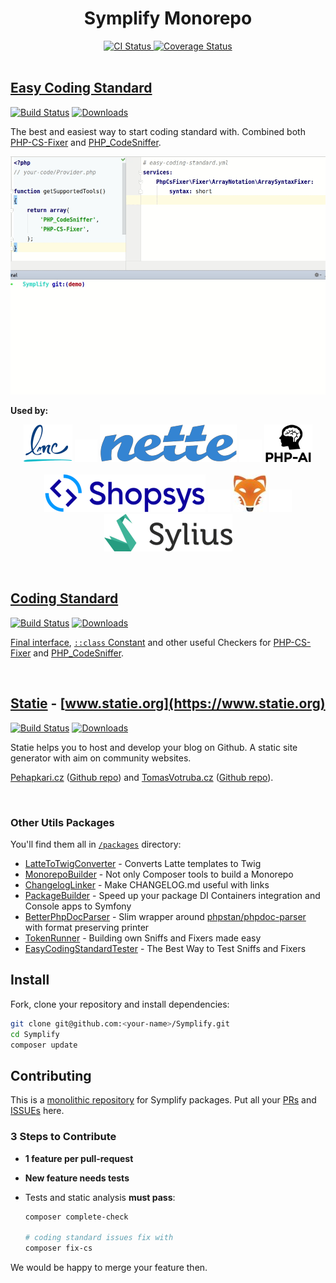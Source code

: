 <div align="center">
    <h1>Symplify Monorepo</h1>
    <a href="https://travis-ci.org/Symplify/Symplify">
        <img src="https://img.shields.io/travis/Symplify/Symplify/master.svg?style=flat-square" alt="CI Status">
    </a>
    <a href="https://coveralls.io/github/Symplify/Symplify?branch=master">
        <img src="https://img.shields.io/coveralls/Symplify/Symplify/master.svg?style=flat-square" alt="Coverage Status">
    </a>
</div>

<br>

## [Easy Coding Standard](https://github.com/Symplify/EasyCodingStandard)

[![Build Status](https://img.shields.io/travis/Symplify/EasyCodingStandard/master.svg?style=flat-square)](https://travis-ci.org/Symplify/EasyCodingStandard)
[![Downloads](https://img.shields.io/packagist/dt/symplify/easy-coding-standard.svg?style=flat-square)](https://packagist.org/packages/symplify/easy-coding-standard/stats)

The best and easiest way to start coding standard with. Combined both [PHP-CS-Fixer](https://github.com/friendsofphp/php-cs-fixer) and [PHP_CodeSniffer](https://github.com/squizlabs/PHP_CodeSniffer).

![ECS-Run](packages/EasyCodingStandard/docs/run-and-fix.gif)

**Used by:**

<p align="center">
    <a href="https://github.com/lmc-eu/php-coding-standard"><img src="/packages/EasyCodingStandard/docs/logos/lmc.png"></a>
    <img src="/packages/EasyCodingStandard/docs/logos/space.png">
    <a href="https://github.com/nette/coding-standard"><img src="/packages/EasyCodingStandard/docs/logos/nette.png"></a>
    <img src="/packages/EasyCodingStandard/docs/logos/space.png">
    <a href="https://github.com/php-ai/php-ml/"><img src="/packages/EasyCodingStandard/docs/logos/phpai.png"></a>
    <br>
    <br>
    <a href="https://github.com/shopsys/coding-standards"><img src="/packages/EasyCodingStandard/docs/logos/shopsys.png"></a>
    <img src="/packages/EasyCodingStandard/docs/logos/space.png">
    <a href="https://github.com/sunfoxcz/coding-standard"><img src="/packages/EasyCodingStandard/docs/logos/sunfox.jpg"></a>
    <img src="/packages/EasyCodingStandard/docs/logos/space.png">
    <a href="https://github.com/SyliusLabs/CodingStandard"><img src="/packages/EasyCodingStandard/docs/logos/sylius.png"></a>
</p>

<br>

## [Coding Standard](https://github.com/Symplify/CodingStandard)

[![Build Status](https://img.shields.io/travis/Symplify/CodingStandard/master.svg?style=flat-square)](https://travis-ci.org/Symplify/CodingStandard)
[![Downloads](https://img.shields.io/packagist/dt/symplify/coding-standard.svg?style=flat-square)](https://packagist.org/packages/symplify/coding-standard/stats)

[Final interface](http://ocramius.github.io/blog/when-to-declare-classes-final/), [`::class` Constant](https://www.tomasvotruba.cz/blog/2017/08/21/5-useful-rules-from-symplify-coding-standard/#3-class-constant-fixer) and other useful Checkers for [PHP-CS-Fixer](https://github.com/friendsofphp/php-cs-fixer) and [PHP_CodeSniffer](https://github.com/squizlabs/PHP_CodeSniffer).

<br>

## [Statie](https://github.com/Symplify/Statie) - [www.statie.org](https://www.statie.org)

[![Build Status](https://img.shields.io/travis/Symplify/Statie/master.svg?style=flat-square)](https://travis-ci.org/Symplify/Statie)
[![Downloads](https://img.shields.io/packagist/dt/Symplify/statie.svg?style=flat-square)](https://packagist.org/packages/Symplify/statie/stats)

Statie helps you to host and develop your blog on Github.
A static site generator with aim on community websites.

[Pehapkari.cz](https://pehapkari.cz/) ([Github repo](https://github.com/pehapkari/pehapkari.cz)) and [TomasVotruba.cz](https://www.tomasvotruba.cz/) ([Github repo](https://github.com/tomasvotruba/tomasvotruba.cz)).

<br>

### Other Utils Packages

You'll find them all in [`/packages`](/packages) directory:

- [LatteToTwigConverter](https://github.com/Symplify/LatteToTwigConverter) - Converts Latte templates to Twig
- [MonorepoBuilder](https://github.com/Symplify/MonorepoBuilder) - Not only Composer tools to build a Monorepo
- [ChangelogLinker](https://github.com/Symplify/ChangelogLinker) - Make CHANGELOG.md useful with links
- [PackageBuilder](https://github.com/Symplify/PackageBuilder) - Speed up your package DI Containers integration and Console apps to Symfony
- [BetterPhpDocParser](https://github.com/Symplify/BetterPhpDocParser) - Slim wrapper around [phpstan/phpdoc-parser](https://github.com/phpstan/phpdoc-parser) with format preserving printer
- [TokenRunner](https://github.com/Symplify/TokenRunner) - Building own Sniffs and Fixers made easy
- [EasyCodingStandardTester](https://github.com/Symplify/EasyCodingStandardTester) - The Best Way to Test Sniffs and Fixers

## Install

Fork, clone your repository and install dependencies:

```bash
git clone git@github.com:<your-name>/Symplify.git
cd Symplify
composer update
```

## Contributing

This is a [monolithic repository](https://gomonorepo.org/) for Symplify packages. Put all your [PRs](https://github.com/Symplify/Symplify/pulls) and [ISSUEs](https://github.com/Symplify/Symplify/issues) here.

### 3 Steps to Contribute

- **1 feature per pull-request**
- **New feature needs tests**
- Tests and static analysis **must pass**:

    ```bash
    composer complete-check

    # coding standard issues fix with
    composer fix-cs
    ```

We would be happy to merge your feature then.
